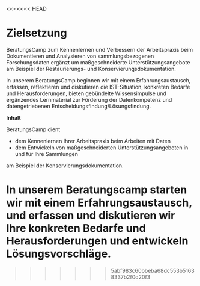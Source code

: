 <!--
author:   Canan Hastik
email:    c.hastik@igsd-ev.de
version:  0.1.0
language: de German
icon:     https://raw.githubusercontent.com/chastik/Beratung_Dateityp_Bild/refs/heads/main/SODa-Logo_full.svg
link:     https://raw.githubusercontent.com/chastik/Beratung/refs/heads/main/soda.css
comment:  Diese Einheit....
-->

<<<<<<< HEAD
# Zielsetzung

BeratungsCamp zum Kennenlernen und Verbessern der Arbeitspraxis beim Dokumentieren und Analysieren von sammlungsbezogenen Forschungsdaten ergänzt um maßgeschneiderte Unterstützungsangebote am Beispiel der Restaurierungs- und Konservierungsdokumentation.

In unserem BeratungsCamp beginnen wir mit einem Erfahrungsaustausch, erfassen, reflektieren und diskutieren die IST-Situation, konkreten Bedarfe und Herausforderungen, bieten gebündelte Wissensimpulse und ergänzendes Lernmaterial zur Förderung der Datenkompetenz und datengetriebenen Entscheidungsfindung/Lösungsfindung.

**Inhalt**

BeratungsCamp dient

+ dem Kennenlernen Ihrer Arbeitspraxis beim Arbeiten mit Daten 
+ dem Entwickeln von maßgeschneiderten Unterstützungsangeboten in und für Ihre Sammlungen 

am Beispiel der Konservierungsdokumentation.

In unserem Beratungscamp starten wir mit einem **Erfahrungsaustausch**, und erfassen und diskutieren wir Ihre konkreten **Bedarfe** und **Herausforderungen** und entwickeln **Lösungsvorschläge**.
=======


>>>>>>> 5abf983c60bbeba68dc553b51638337b2f0d20f3